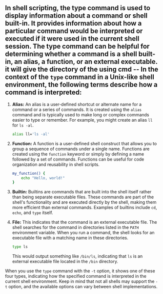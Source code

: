 In shell scripting, the type command is used to display information about a command or shell built-in. It provides information about how a particular command would be interpreted or executed if it were used in the current shell session. The type command can be helpful for determining whether a command is a shell built-in, an alias, a function, or an external executable.
it will give the directory of the using cmd --
In the context of the `type` command in a Unix-like shell environment, the following terms describe how a command is interpreted:
----------------------------------------------------------------------------------------------------------------------------
1. **Alias:** An alias is a user-defined shortcut or alternate name for a command or a series of commands. It is created using the `alias` command and is typically used to make long or complex commands easier to type or remember. For example, you might create an alias `ll` for `ls -al`.

   ```bash
   alias ll='ls -al'
   ```

2. **Function:** A function is a user-defined shell construct that allows you to group a sequence of commands under a single name. Functions are created using the `function` keyword or simply by defining a name followed by a set of commands. Functions can be useful for code organization and reusability in shell scripts.

   ```bash
   my_function() {
       echo "Hello, world!"
   }
   ```

3. **Builtin:** Builtins are commands that are built into the shell itself rather than being separate executable files. These commands are part of the shell's functionality and are executed directly by the shell, making them more efficient than external commands. Examples of builtins include `cd`, `echo`, and `type` itself.

4. **File:** This indicates that the command is an external executable file. The shell searches for the command in directories listed in the `PATH` environment variable. When you run a command, the shell looks for an executable file with a matching name in these directories.

   ```bash
   type ls
   ```

   This would output something like `/bin/ls`, indicating that `ls` is an external executable file located in the `/bin` directory.

When you use the `type` command with the `-t` option, it shows one of these four types, indicating how the specified command is interpreted in the current shell environment. Keep in mind that not all shells may support the `-t` option, and the available options can vary between shell implementations.
